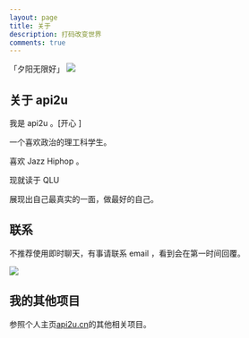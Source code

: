 ```yaml
---
layout: page
title: 关于
description: 打码改变世界
comments: true
---
```


「夕阳无限好」
![](https://tva1.sinaimg.cn/large/007X8olVly1g8mf4yvxybj31400u01ky.jpg)


## 关于 api2u

我是 api2u 。[开心 ]

一个喜欢政治的理工科学生。

喜欢 Jazz Hiphop 。

现就读于 QLU 

展现出自己最真实的一面，做最好的自己。

## 联系

不推荐使用即时聊天，有事请联系 email ，看到会在第一时间回覆。



![](https://img.api2u.cn/2020/03/05/15834156187945.jpg)




## 我的其他项目

 参照个人主页[api2u.cn](http://api2u.cn)的其他相关项目。